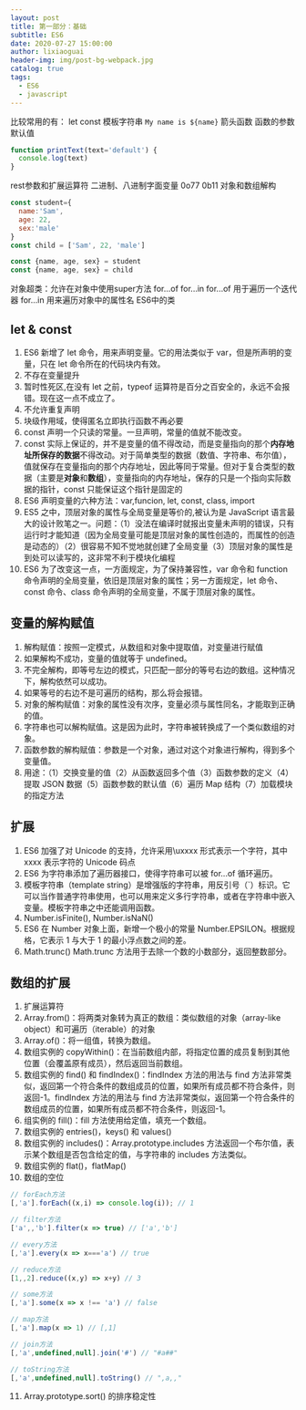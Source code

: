 ```yaml
---
layout: post
title: 第一部分：基础
subtitle: ES6
date: 2020-07-27 15:00:00
author: lixiaoguai
header-img: img/post-bg-webpack.jpg
catalog: true
tags:
  - ES6
  - javascript
---
```


比较常用的有：
let const
模板字符串 `My name is ${name}`
箭头函数
函数的参数默认值
```js
function printText(text='default') {
  console.log(text)
}
```
rest参数和扩展运算符
二进制、八进制字面变量 0o77 0b11
对象和数组解构
```js
const student={
  name:'Sam',
  age: 22,
  sex:'male'
}
const child = ['Sam', 22, 'male']

const {name, age, sex} = student
const {name, age, sex} = child
```
对象超类：允许在对象中使用super方法
for...of for...in
for...of 用于遍历一个迭代器
for...in 用来遍历对象中的属性名
ES6中的类

## let & const

1. ES6 新增了 let 命令，用来声明变量。它的用法类似于 var，但是所声明的变量，只在 let 命令所在的代码块内有效。
2. 不存在变量提升
3. 暂时性死区,在没有 let 之前，typeof 运算符是百分之百安全的，永远不会报错。现在这一点不成立了。
4. 不允许重复声明
5. 块级作用域，使得匿名立即执行函数不再必要
6. const 声明一个只读的常量。一旦声明，常量的值就不能改变。
7. const 实际上保证的，并不是变量的值不得改动，而是变量指向的那个**内存地址所保存的数据**不得改动。对于简单类型的数据（数值、字符串、布尔值），值就保存在变量指向的那个内存地址，因此等同于常量。但对于复合类型的数据（主要是**对象**和**数组**），变量指向的内存地址，保存的只是一个指向实际数据的指针，const 只能保证这个指针是固定的
8. ES6 声明变量的六种方法：var,funcion, let, const, class, import
9. ES5 之中，顶层对象的属性与全局变量是等价的,被认为是 JavaScript 语言最大的设计败笔之一。问题：（1）没法在编译时就报出变量未声明的错误，只有运行时才能知道（因为全局变量可能是顶层对象的属性创造的，而属性的创造是动态的）（2）很容易不知不觉地就创建了全局变量（3）顶层对象的属性是到处可以读写的，这非常不利于模块化编程
10. ES6 为了改变这一点，一方面规定，为了保持兼容性，var 命令和 function 命令声明的全局变量，依旧是顶层对象的属性；另一方面规定，let 命令、const 命令、class 命令声明的全局变量，不属于顶层对象的属性。

## 变量的解构赋值

1. 解构赋值：按照一定模式，从数组和对象中提取值，对变量进行赋值
2. 如果解构不成功，变量的值就等于 undefined。
3. 不完全解构，即等号左边的模式，只匹配一部分的等号右边的数组。这种情况下，解构依然可以成功。
4. 如果等号的右边不是可遍历的结构，那么将会报错。
5. 对象的解构赋值：对象的属性没有次序，变量必须与属性同名，才能取到正确的值。
6. 字符串也可以解构赋值。这是因为此时，字符串被转换成了一个类似数组的对象。
7. 函数参数的解构赋值：参数是一个对象，通过对这个对象进行解构，得到多个变量值。
8. 用途：（1）交换变量的值（2）从函数返回多个值（3）函数参数的定义（4）提取 JSON 数据（5）函数参数的默认值（6）遍历 Map 结构（7）加载模块的指定方法

## 扩展

1. ES6 加强了对 Unicode 的支持，允许采用\uxxxx 形式表示一个字符，其中 xxxx 表示字符的 Unicode 码点
2. ES6 为字符串添加了遍历器接口，使得字符串可以被 for...of 循环遍历。
3. 模板字符串（template string）是增强版的字符串，用反引号（`）标识。它可以当作普通字符串使用，也可以用来定义多行字符串，或者在字符串中嵌入变量。模板字符串之中还能调用函数。
4. Number.isFinite(), Number.isNaN()
5. ES6 在 Number 对象上面，新增一个极小的常量 Number.EPSILON。根据规格，它表示 1 与大于 1 的最小浮点数之间的差。
6. Math.trunc()
   Math.trunc 方法用于去除一个数的小数部分，返回整数部分。

## 数组的扩展

1. 扩展运算符
2. Array.from()：将两类对象转为真正的数组：类似数组的对象（array-like object）和可遍历（iterable）的对象
3. Array.of()：将一组值，转换为数组。
4. 数组实例的 copyWithin()：在当前数组内部，将指定位置的成员复制到其他位置（会覆盖原有成员），然后返回当前数组。
5. 数组实例的 find() 和 findIndex()：findIndex 方法的用法与 find 方法非常类似，返回第一个符合条件的数组成员的位置，如果所有成员都不符合条件，则返回-1。findIndex 方法的用法与 find 方法非常类似，返回第一个符合条件的数组成员的位置，如果所有成员都不符合条件，则返回-1。
6. 组实例的 fill()：fill 方法使用给定值，填充一个数组。
7. 数组实例的 entries()，keys() 和 values()
8. 数组实例的 includes()：Array.prototype.includes 方法返回一个布尔值，表示某个数组是否包含给定的值，与字符串的 includes 方法类似。
9. 数组实例的 flat()，flatMap()
10. 数组的空位

```js
// forEach方法
[,'a'].forEach((x,i) => console.log(i)); // 1

// filter方法
['a',,'b'].filter(x => true) // ['a','b']

// every方法
[,'a'].every(x => x==='a') // true

// reduce方法
[1,,2].reduce((x,y) => x+y) // 3

// some方法
[,'a'].some(x => x !== 'a') // false

// map方法
[,'a'].map(x => 1) // [,1]

// join方法
[,'a',undefined,null].join('#') // "#a##"

// toString方法
[,'a',undefined,null].toString() // ",a,,"
```

11. Array.prototype.sort() 的排序稳定性
